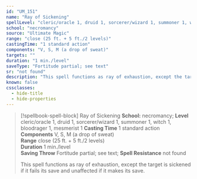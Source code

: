 ```yaml
---
id: "UM_151"
name: "Ray of Sickening"
spellLevel: "cleric/oracle 1, druid 1, sorcerer/wizard 1, summoner 1, witch 1, bloodrager 1, mesmerist 1"
school: "necromancy"
source: "Ultimate Magic"
range: "close (25 ft. + 5 ft./2 levels)"
castingTime: "1 standard action"
components: "V, S, M (a drop of sweat)"
targets: ""
duration: "1 min./level"
saveType: "Fortitude partial; see text"
sr: "not found"
description: "This spell functions as ray of exhaustion, except the target is sickened if it fails its save and unaffected if it makes its save."
known: false
cssclasses:
  - hide-title
  - hide-properties
---
```


> [!spellbook-spell-block] Ray of Sickening
> **School:** necromancy; **Level** cleric/oracle 1, druid 1, sorcerer/wizard 1, summoner 1, witch 1, bloodrager 1, mesmerist 1
> **Casting Time** 1 standard action  
> **Components** V, S, M (a drop of sweat)  
> **Range** close (25 ft. + 5 ft./2 levels)  
> **Duration** 1 min./level  
> **Saving Throw** Fortitude partial; see text; **Spell Resistance** not found
> 
> This spell functions as ray of exhaustion, except the target is sickened if it fails its save and unaffected if it makes its save.